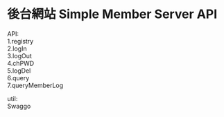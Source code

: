 # 後台網站 Simple Member Server API
  
API:  
1.registry  
2.logIn  
3.logOut  
4.chPWD  
5.logDel  
6.query  
7.queryMemberLog  
  
util:  
Swaggo  